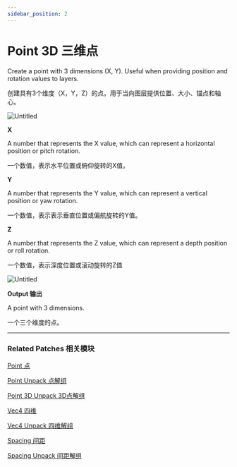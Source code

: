 ```yaml
---
sidebar_position: 2
---
```


# Point 3D 三维点

Create a point with 3 dimensions (X, Y). Useful when providing position and rotation values to layers.

创建具有3个维度（X，Y，Z）的点。用于当向图层提供位置、大小、锚点和轴心。

![Untitled](https://s3.us-west-2.amazonaws.com/secure.notion-static.com/1755432c-8a94-4524-afb9-518a2c218fe9/Untitled.png?X-Amz-Algorithm=AWS4-HMAC-SHA256&X-Amz-Content-Sha256=UNSIGNED-PAYLOAD&X-Amz-Credential=AKIAT73L2G45EIPT3X45%2F20220602%2Fus-west-2%2Fs3%2Faws4_request&X-Amz-Date=20220602T181607Z&X-Amz-Expires=86400&X-Amz-Signature=a983d498eb91f1db6d884649385f9c0cc75fc494fb9081e9531553c06d573a8f&X-Amz-SignedHeaders=host&response-content-disposition=filename%20%3D%22Untitled.png%22&x-id=GetObject)

**X**

A number that represents the X value, which can represent a horizontal position or pitch rotation.

一个数值，表示水平位置或俯仰旋转的X值。

**Y**

A number that represents the Y value, which can represent a vertical position or yaw rotation.

一个数值，表示表示垂直位置或偏航旋转的Y值。

**Z**

A number that represents the Z value, which can represent a depth position or roll rotation.

一个数值，表示深度位置或滚动旋转的Z值

![Untitled](https://s3.us-west-2.amazonaws.com/secure.notion-static.com/35c7f313-8aad-449f-93d7-49536ad160b7/Untitled.png?X-Amz-Algorithm=AWS4-HMAC-SHA256&X-Amz-Content-Sha256=UNSIGNED-PAYLOAD&X-Amz-Credential=AKIAT73L2G45EIPT3X45%2F20220602%2Fus-west-2%2Fs3%2Faws4_request&X-Amz-Date=20220602T181612Z&X-Amz-Expires=86400&X-Amz-Signature=7e2e4a9542c5ca4f7c7eebf63e9bbdb9a80e8eabafbe228fe4bed8b0e72e93e1&X-Amz-SignedHeaders=host&response-content-disposition=filename%20%3D%22Untitled.png%22&x-id=GetObject)

**Output 输出**

A point with 3 dimensions.

一个三个维度的点。

------

### Related Patches 相关模块

[Point 点](https://www.notion.so/Point-d0bcf4a54de44976b38131205fb968bf)

[Point Unpack 点解组](https://www.notion.so/Point-Unpack-2b4874a049d34f898bc64c27879e191e)

[Point 3D Unpack 3D点解组](https://www.notion.so/Point-3D-Unpack-3D-20f89c51a8fd4116b9f4f00a2ea3b24a)

[Vec4 四维](https://www.notion.so/Vec4-4e9adec7fabb49509840ad10622d2f5c)

[Vec4 Unpack 四维解组](https://www.notion.so/Vec4-Unpack-5410d06c670c4883bdc2a3530bb7e3f8)

[Spacing 间距](https://www.notion.so/Spacing-e13b74f113f84f099372b54a11c514d0)

[Spacing Unpack 间距解组](https://www.notion.so/Spacing-Unpack-46de92a5ca6e46efba3795a7ff3ff7f9)
